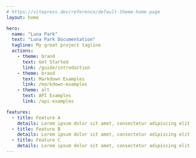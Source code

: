 ```yaml
---
# https://vitepress.dev/reference/default-theme-home-page
layout: home

hero:
  name: "Luna Park"
  text: "Luna Park Documentation"
  tagline: My great project tagline
  actions:
    - theme: brand
      text: Get Started
      link: /guide/introduction
    - theme: brand
      text: Markdown Examples
      link: /markdown-examples
    - theme: alt
      text: API Examples
      link: /api-examples

features:
  - title: Feature A
    details: Lorem ipsum dolor sit amet, consectetur adipiscing elit
  - title: Feature B
    details: Lorem ipsum dolor sit amet, consectetur adipiscing elit
  - title: Feature C
    details: Lorem ipsum dolor sit amet, consectetur adipiscing elit
---
```


